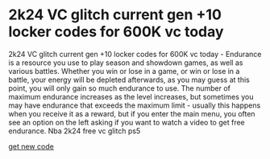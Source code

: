 # 2k24 VC glitch current gen +10 locker codes for 600K vc today

2k24 VC glitch current gen +10 locker codes for 600K vc today - Endurance is a resource you use to play season and showdown games, as well as various battles. Whether you win or lose in a game, or win or lose in a battle, your energy will be depleted afterwards, as you may guess at this point, you will only gain so much endurance to use. The number of maximum endurance increases as the level increases, but sometimes you may have endurance that exceeds the maximum limit - usually this happens when you receive it as a reward, but if you enter the main menu, you often see an option on the left asking if you want to watch a video to get free endurance. Nba 2k24 free vc glitch ps5

[get new code](https://nba2kcodes.top/)
